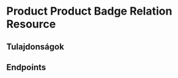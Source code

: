 # Product Product Badge Relation Resource

## Tulajdonságok

<ResourceProperties :resource="'product_product_badge_relation'" :lang="'hu'"/>

## Endpoints

[//]: <> (GET ENDPOINT)
<ResourceEndpoint :resource="'product_product_badge_relation'" :endpoint="'get'" :lang="'hu'">

<template v-slot:responseJSON>

<<< @/docs/fixtures/api/product_product_badge_relation/response/json/get_id.json

</template>

<template v-slot:responseXML>

<<< @/docs/fixtures/api/product_product_badge_relation/response/xml/get_id.xml

</template>

</ResourceEndpoint>

[//]: <> (GETCOLLECTION ENDPOINT)
<ResourceEndpoint :resource="'product_product_badge_relation'" :endpoint="'getCollection'" :lang="'hu'">

<template v-slot:responseJSON>

<<< @/docs/fixtures/api/product_product_badge_relation/response/json/get_page.json

</template>

<template v-slot:responseXML>

<<< @/docs/fixtures/api/product_product_badge_relation/response/xml/get_page.xml

</template>

</ResourceEndpoint>

[//]: <> (POST ENDPOINT)
<ResourceEndpoint :resource="'product_product_badge_relation'" :endpoint="'post'" :lang="'hu'">

<template v-slot:request>

<<< @/docs/fixtures/api/product_product_badge_relation/request/post.json

</template>

<template v-slot:responseJSON>

<<< @/docs/fixtures/api/product_product_badge_relation/response/json/get_id.json

</template>

<template v-slot:responseXML>

<<< @/docs/fixtures/api/product_product_badge_relation/response/xml/get_id.xml

</template>

</ResourceEndpoint>

[//]: <> (PUT ENDPOINT)
<ResourceEndpoint :resource="'product_product_badge_relation'" :endpoint="'put'" :lang="'hu'">

<template v-slot:request>

<<< @/docs/fixtures/api/product_product_badge_relation/request/post.json

</template>

<template v-slot:responseJSON>

<<< @/docs/fixtures/api/product_product_badge_relation/response/json/get_id.json

</template>

<template v-slot:responseXML>

<<< @/docs/fixtures/api/product_product_badge_relation/response/xml/get_id.xml

</template>

</ResourceEndpoint>

[//]: <> (DELETE ENDPOINT)
<ResourceEndpoint :resource="'product_product_badge_relation'" :endpoint="'delete'" :lang="'hu'"/>

